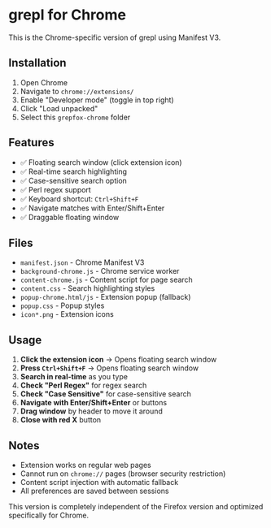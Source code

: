 # grepl for Chrome

This is the Chrome-specific version of grepl using Manifest V3.

## Installation

1. Open Chrome
2. Navigate to `chrome://extensions/`
3. Enable "Developer mode" (toggle in top right)
4. Click "Load unpacked"
5. Select this `grepfox-chrome` folder

## Features

- ✅ Floating search window (click extension icon)
- ✅ Real-time search highlighting
- ✅ Case-sensitive search option
- ✅ Perl regex support
- ✅ Keyboard shortcut: `Ctrl+Shift+F`
- ✅ Navigate matches with Enter/Shift+Enter
- ✅ Draggable floating window

## Files

- `manifest.json` - Chrome Manifest V3
- `background-chrome.js` - Chrome service worker
- `content-chrome.js` - Content script for page search
- `content.css` - Search highlighting styles
- `popup-chrome.html/js` - Extension popup (fallback)
- `popup.css` - Popup styles
- `icon*.png` - Extension icons

## Usage

1. **Click the extension icon** → Opens floating search window
2. **Press `Ctrl+Shift+F`** → Opens floating search window
3. **Search in real-time** as you type
4. **Check "Perl Regex"** for regex search
5. **Check "Case Sensitive"** for case-sensitive search
6. **Navigate with Enter/Shift+Enter** or buttons
7. **Drag window** by header to move it around
8. **Close with red X** button

## Notes

- Extension works on regular web pages
- Cannot run on `chrome://` pages (browser security restriction)
- Content script injection with automatic fallback
- All preferences are saved between sessions

This version is completely independent of the Firefox version and optimized specifically for Chrome.